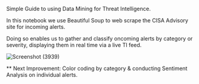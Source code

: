 Simple Guide to using Data Mining for Threat Intelligence. 

In this notebook we use Beautiful Soup to web scrape the CISA Advisory site for incoming alerts. 

Doing so enables us to gather and classify oncoming alerts by category or severity, displaying them in real time via a live TI feed.

![Screenshot (3939)](https://github.com/norbertolimonjr/ICS-Threat-Intel-Feed/assets/68612270/5427a839-24a5-4b07-87b2-8e6701a179e2)

** Next Improvement: Color coding by category & conducting Sentiment Analysis on individual alerts.
